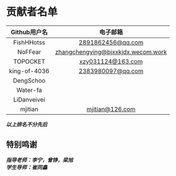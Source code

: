# 贡献者名单

|Github用户名     |电子邮箱                 |
|:--------------:|:----------------------:|
|FishHHotss      |2891862456@qq.com       |
|NoFFear         |zhangchengying@bjxxkjdx.wecom.work|
|TOPOCKET        |xzy031124@163.com       |
|king-of-4036    |2383980097@qq.com       |
|DengSchoo       |                        |
|Water-fa        |                        |
|LiDanveivei     |                        |
|mjitian         |mjitian@126.com       |

***以上排名不分先后***

## 特别鸣谢

***指导老师：李宁，曾铮，梁旭***  
***学生导师：崔同鑫***  
